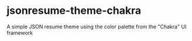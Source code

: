 # jsonresume-theme-chakra
A simple JSON resume theme using the color palette from the "Chakra" UI framework
